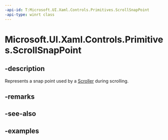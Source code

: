 ```yaml
---
-api-id: T:Microsoft.UI.Xaml.Controls.Primitives.ScrollSnapPoint
-api-type: winrt class
---
```


# Microsoft.UI.Xaml.Controls.Primitives.ScrollSnapPoint

<!--
public class ScrollSnapPoint : Microsoft.UI.Xaml.Controls.Primitives.ScrollSnapPointBase
-->

## -description

Represents a snap point used by a [Scroller](scroller.md) during scrolling.

## -remarks

## -see-also

## -examples

